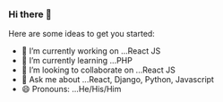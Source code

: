 ### Hi there 👋

Here are some ideas to get you started:

- 🔭 I’m currently working on ...React JS
- 🌱 I’m currently learning ...PHP
- 👯 I’m looking to collaborate on ...React JS
- 💬 Ask me about ...React, Django, Python, Javascript
- 😄 Pronouns: ...He/His/Him
